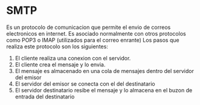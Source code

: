 # SMTP
Es un protocolo de comunicacion que permite el envio de correos electronicos en internet. Es asociado normalmente con otros protocolos como POP3 o IMAP (utilizados para el correo enrante)
Los pasos que realiza este protocolo son los siguientes:
   1. El cliente realiza una conexion con el servidor.
   2. El cliente crea el mensaje y lo envia.
   3. El mensaje es almacenado en una cola de mensajes dentro del servidor del emisor
   4. El servidor del emisor se conecta con el del destinatario
   5. El servidor destinatario resibe el mensaje y lo almacena en el buzon de entrada del destinatario
